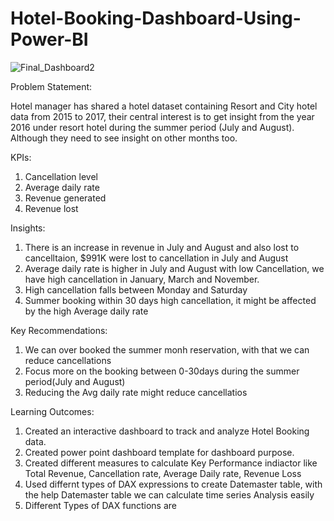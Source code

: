 # Hotel-Booking-Dashboard-Using-Power-BI

![Final_Dashboard2](https://github.com/Parashu96/Hotel-Booking-Dashboard-Using-Power-BI/assets/121815820/22e8a500-1a2f-4d7f-a3b8-48c076040037)

Problem Statement: 

Hotel manager has shared a hotel dataset containing Resort and City hotel data from 2015 to 2017, their central interest is to get insight from the year 2016 under resort hotel during the summer period (July and August). Although they need to see insight on other months too.
 
 KPIs: 
 1) Cancellation level
 2) Average daily rate
 3) Revenue generated
 4) Revenue lost

Insights:

1) There is an increase in revenue in July and August and also lost to cancelltaion, $991K were lost to cancellation in July and August
2) Average daily rate is higher in July and August with low Cancellation, we have high cancellation in January, March and  November.
3) High cancellation falls between  Monday and Saturday 
4) Summer booking within 30 days high cancellation, it might be affected by the high Average daily rate

Key Recommendations:

1) We can over booked the summer monh reservation, with that we can reduce cancellations
2) Focus more on the booking between 0-30days during the summer period(July and August)
3) Reducing the Avg daily rate  might reduce cancellatios

Learning Outcomes:

1) Created an interactive dashboard to track and analyze Hotel Booking data.
2) Created power point dashboard template for  dashboard purpose.
3) Created different measures to calculate Key Performance indiactor like Total Revenue, Cancellation rate, Average Daily rate, Revenue Loss
4) Used differnt types of DAX expressions to create Datemaster table, with the help Datemaster table we can calculate time series Analysis easily
5) Different Types of DAX functions are 

